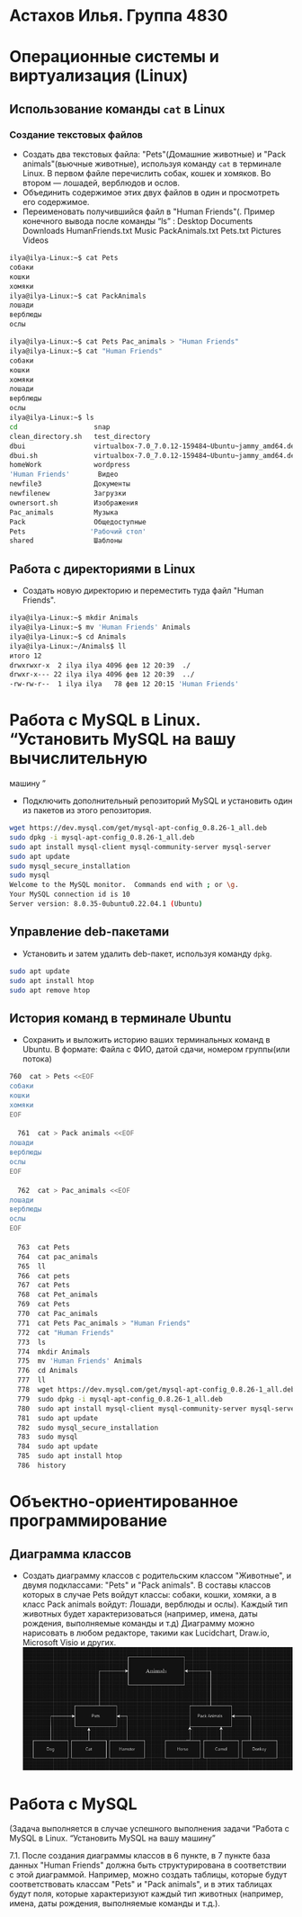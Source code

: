 # Астахов Илья. Группа 4830

# Операционные системы и виртуализация (Linux)

## Использование команды `cat` в Linux

### Создание текстовых файлов

- Создать два текстовых файла: "Pets"(Домашние животные) и "Pack
  animals"(вьючные животные), используя команду `cat` в терминале Linux. В
  первом файле перечислить собак, кошек и хомяков. Во втором — лошадей,
  верблюдов и ослов.
- Объединить содержимое этих двух файлов в один и просмотреть его
  содержимое.
- Переименовать получившийся файл в "Human Friends"(.
  Пример конечного вывода после команды “ls” :
  Desktop Documents Downloads HumanFriends.txt Music PackAnimals.txt
  Pets.txt Pictures Videos
```` bash
ilya@ilya-Linux:~$ cat Pets
собаки
кошки
хомяки
ilya@ilya-Linux:~$ cat PackAnimals
лошади
верблюды
ослы
````
```` bash
ilya@ilya-Linux:~$ cat Pets Pac_animals > "Human Friends"
ilya@ilya-Linux:~$ cat "Human Friends"
собаки
кошки
хомяки
лошади
верблюды
ослы
ilya@ilya-Linux:~$ ls
cd                   snap
clean_directory.sh   test_directory
dbui                 virtualbox-7.0_7.0.12-159484~Ubuntu~jammy_amd64.deb
dbui.sh              virtualbox-7.0_7.0.12-159484~Ubuntu~jammy_amd64.deb.1
homeWork             wordpress
'Human Friends'       Видео
newfile3             Документы
newfilenew           Загрузки
ownersort.sh         Изображения
Pac_animals          Музыка
Pack                 Общедоступные
Pets                'Рабочий стол'
shared               Шаблоны
```` 
## Работа с директориями в Linux
- Создать новую директорию и переместить туда файл "Human Friends".

```` bash
ilya@ilya-Linux:~$ mkdir Animals
ilya@ilya-Linux:~$ mv 'Human Friends' Animals
ilya@ilya-Linux:~$ cd Animals
ilya@ilya-Linux:~/Animals$ ll
итого 12
drwxrwxr-x  2 ilya ilya 4096 фев 12 20:39  ./
drwxr-x--- 22 ilya ilya 4096 фев 12 20:39  ../
-rw-rw-r--  1 ilya ilya   78 фев 12 20:15 'Human Friends'
````
# Работа с MySQL в Linux. “Установить MySQL на вашу вычислительную
машину ”
- Подключить дополнительный репозиторий MySQL и установить один из
  пакетов из этого репозитория.

```` bash
wget https://dev.mysql.com/get/mysql-apt-config_0.8.26-1_all.deb
sudo dpkg -i mysql-apt-config_0.8.26-1_all.deb
sudo apt install mysql-client mysql-community-server mysql-server
sudo apt update
sudo mysql_secure_installation
sudo mysql
Welcome to the MySQL monitor.  Commands end with ; or \g.
Your MySQL connection id is 10
Server version: 8.0.35-0ubuntu0.22.04.1 (Ubuntu)
````
## Управление deb-пакетами
- Установить и затем удалить deb-пакет, используя команду `dpkg`.
```` bash
sudo apt update
sudo apt install htop
sudo apt remove htop
````
##  История команд в терминале Ubuntu
- Сохранить и выложить историю ваших терминальных команд в Ubuntu.
  В формате: Файла с ФИО, датой сдачи, номером группы(или потока)
```` bash
760  cat > Pets <<EOF
собаки
кошки 
хомяки
EOF

  761  cat > Pack animals <<EOF
лошади
верблюды
ослы 
EOF

  762  cat > Pac_animals <<EOF
лошади
верблюды
ослы 
EOF

  763  cat Pets
  764  cat pac_animals
  765  ll
  766  cat pets
  767  cat Pets
  768  cat Pet_animals
  769  cat Pets
  770  cat Pac_animals
  771  cat Pets Pac_animals > "Human Friends"
  772  cat "Human Friends"
  773  ls
  774  mkdir Animals
  775  mv 'Human Friends' Animals
  776  cd Animals
  777  ll
  778  wget https://dev.mysql.com/get/mysql-apt-config_0.8.26-1_all.deb
  779  sudo dpkg -i mysql-apt-config_0.8.26-1_all.deb
  780  sudo apt install mysql-client mysql-community-server mysql-server
  781  sudo apt update
  782  sudo mysql_secure_installation
  783  sudo mysql
  784  sudo apt update
  785  sudo apt install htop
  786  history
````

# Объектно-ориентированное программирование

## Диаграмма классов
- Создать диаграмму классов с родительским классом "Животные", и двумя
  подклассами: "Pets" и "Pack animals".
  В составы классов которых в случае Pets войдут классы: собаки, кошки,
  хомяки, а в класс Pack animals войдут: Лошади, верблюды и ослы).
  Каждый тип животных будет характеризоваться (например, имена, даты
  рождения, выполняемые команды и т.д)
  Диаграмму можно нарисовать в любом редакторе, такими как Lucidchart,
  Draw.io, Microsoft Visio и других.
  ![Диаграмма классов](Diagram.png)


# Работа с MySQL
(Задача выполняется в случае успешного выполнения
   задачи “Работа с MySQL в Linux. “Установить MySQL на вашу машину”

   7.1. После создания диаграммы классов в 6 пункте, в 7 пункте база данных
   "Human Friends" должна быть структурирована в соответствии с этой
   диаграммой. Например, можно создать таблицы, которые будут
   соответствовать классам "Pets" и "Pack animals", и в этих таблицах будут поля,
   которые характеризуют каждый тип животных (например, имена, даты
   рождения, выполняемые команды и т.д.).


